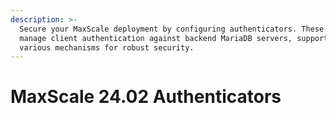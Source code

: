```yaml
---
description: >-
  Secure your MaxScale deployment by configuring authenticators. These modules
  manage client authentication against backend MariaDB servers, supporting
  various mechanisms for robust security.
---
```


# MaxScale 24.02 Authenticators

